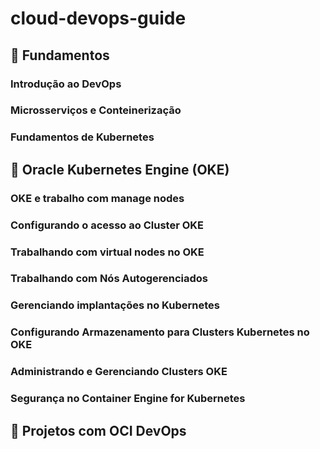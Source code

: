 # cloud-devops-guide

## 🔹 Fundamentos
### Introdução ao DevOps
### Microsserviços e Conteinerização
### Fundamentos de Kubernetes

## 🔹 Oracle Kubernetes Engine (OKE)
### OKE e trabalho com manage nodes
### Configurando o acesso ao Cluster OKE
### Trabalhando com virtual nodes no OKE
### Trabalhando com Nós Autogerenciados
### Gerenciando implantações no Kubernetes
### Configurando Armazenamento para Clusters Kubernetes no OKE
### Administrando e Gerenciando Clusters OKE
### Segurança no Container Engine for Kubernetes

## 🔹 Projetos com OCI DevOps
